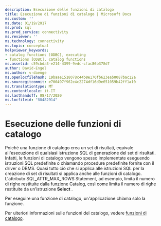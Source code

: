 ```yaml
---
description: Esecuzione delle funzioni di catalogo
title: Esecuzione di funzioni di catalogo | Microsoft Docs
ms.custom: ''
ms.date: 01/19/2017
ms.prod: sql
ms.prod_service: connectivity
ms.reviewer: ''
ms.technology: connectivity
ms.topic: conceptual
helpviewer_keywords:
- catalog functions [ODBC], executing
- functions [ODBC], catalog functions
ms.assetid: c59cbda3-e214-4399-9edc-cfac86b378d7
author: David-Engel
ms.author: v-daenge
ms.openlocfilehash: 19baae1518078c44b8e170fb623eab0087bac12a
ms.sourcegitcommit: e700497f962e4c2274df16d9e651059b42ff1a10
ms.translationtype: MT
ms.contentlocale: it-IT
ms.lasthandoff: 08/17/2020
ms.locfileid: "88482914"
---
```

# <a name="executing-catalog-functions"></a>Esecuzione delle funzioni di catalogo
Poiché una funzione di catalogo crea un set di risultati, equivale all'esecuzione di qualsiasi istruzione SQL di generazione del set di risultati. Infatti, le funzioni di catalogo vengono spesso implementate eseguendo istruzioni SQL predefinite o chiamando procedure predefinite fornite con il driver o DBMS. Quasi tutto ciò che si applica alle istruzioni SQL per la creazione di set di risultati si applica anche alle funzioni di catalogo. L'attributo SQL_ATTR_MAX_ROWS Statement, ad esempio, limita il numero di righe restituite dalla funzione Catalog, così come limita il numero di righe restituite da un'istruzione **Select** .  
  
 Per eseguire una funzione di catalogo, un'applicazione chiama solo la funzione.  
  
 Per ulteriori informazioni sulle funzioni del catalogo, vedere [funzioni di catalogo](../../../odbc/reference/develop-app/catalog-functions.md).
